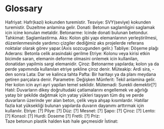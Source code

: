 # Glossary

Hafriyat: Hafr(kazi) kokunden turemistir. 
Tesviye: SVY(seviye) kokunden turemistir. Duzeltme anlamina gelir.
Donati: Betonun saglamligini saglamak icin icine konulan metaldir.
Betonarme: Icinde donati bulunan betondur.
Tahkimat: Saglamlastirma.
Aks: Kolon gibi yapı elemanlarının yerleştirilmesi, düzenlenmesinde yardımcı çizgiler dediğimiz aks projelerde referans noktalar olarak görev yapar.(Axis sozcugunden gelir.)
Tabliye: Döşeme plağı
Aderans: Betonla celik arasindaki gerilme
Etriye: Kolonu veya kirisi etkin bicimde saran, elemanin deforme olmasini onlemek icin kullanilan, donatidan yapilmis sargi elemanidir.
Çiroz: Betonarme yapılarda; kolon ya da perde yapımında kullanılan etriye şekline çiroz denir. 
Müteakip: Ardi sira, -den sonra
Lata: Dar ve kalinca tahta
Pafta: Bir haritayı ya da planı meydana getiren parçalara denir.
Parametre: Değişken
Münferit: Tekil anlamina gelir. Her kolon icin ayri ayri yapilan temel seklidir.
Mütemadi: Surekli demektir[?]
Hatıl: Duvarların dikey doğrultudaki çatlamalarını engellemek ve ağırlığı yatay bir şekilde dağıtmak için yatay yükleri taşıyan tüm dış ve perde duvarların üzerinde yer alan beton, çelik veya ahşap kısımlardır. Hatıllar fazla kat yüksekliği bulunan yapılarda duvarın dayanımı arttırmak için kullanılır.
Etriye: [?]
Pilye: [?]
Düz: [?]
Mesnet: [?]
Şapo: [?]
Çiroz: [?]
Lento: [?]
Konsol: [?]
Hurdi: Doseme [?]
Fretli: [?]
Priz: Taze betonun plastik halden katı hale geçmesidir
İstinat:
